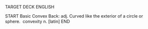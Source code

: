 TARGET DECK
ENGLISH

START
Basic
Convex
Back: adj. Curved like the exterior of a circle or sphere.  convexity n. [latin]
END
